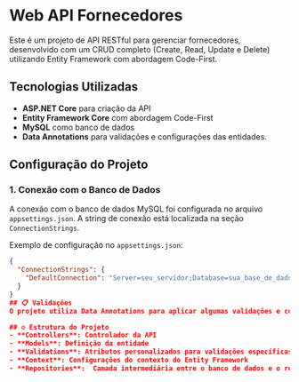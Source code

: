 # Web API Fornecedores

Este é um projeto de API RESTful para gerenciar fornecedores, desenvolvido com um CRUD completo (Create, Read, Update e Delete) utilizando Entity Framework com abordagem Code-First.

## Tecnologias Utilizadas

- **ASP.NET Core** para criação da API
- **Entity Framework Core** com abordagem Code-First
- **MySQL** como banco de dados
- **Data Annotations** para validações e configurações das entidades.

## Configuração do Projeto

### 1. Conexão com o Banco de Dados
A conexão com o banco de dados MySQL foi configurada no arquivo `appsettings.json`. A string de conexão está localizada na seção `ConnectionStrings`.

Exemplo de configuração no `appsettings.json`:
```json
{
  "ConnectionStrings": {
    "DefaultConnection": "Server=seu_servidor;Database=sua_base_de_dados;Uid=seu_usuario;Pwd=sua_senha;"
  }
}
## 📋 Validações
O projeto utiliza Data Annotations para aplicar algumas validações e configurações diretamente nas entidades. Além disso, existem atributos personalizados para validações específicas, criados na pasta Validations. Essas regras foram definidas para garantir a integridade dos dados de acordo com as necessidades e especificações do projeto.

## ⚙️ Estrutura do Projeto
- **Controllers**: Controlador da API
- **Models**: Definição da entidade
- **Validations**: Atributos personalizados para validações específicas
- **Context**: Configurações do contexto do Entity Framework
- **Repositories**:  Camada intermediária entre o banco de dados e o restante da aplicação
